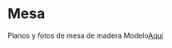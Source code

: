 # Mesa
Planos y fotos de mesa de madera
Modelo[Aqui](https://hotmail51114.autodesk360.com/g/shares/SH35dfcQT936092f0e43384e20a9d1b09371)
